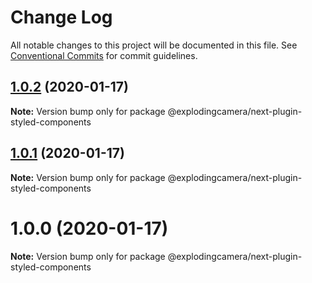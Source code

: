 # Change Log

All notable changes to this project will be documented in this file.
See [Conventional Commits](https://conventionalcommits.org) for commit guidelines.

## [1.0.2](https://github.com/explodingcamera/next-plugin-styled-components/compare/v1.0.1...v1.0.2) (2020-01-17)

**Note:** Version bump only for package @explodingcamera/next-plugin-styled-components





## [1.0.1](https://github.com/explodingcamera/next-plugin-styled-components/compare/v1.0.0...v1.0.1) (2020-01-17)

**Note:** Version bump only for package @explodingcamera/next-plugin-styled-components





# 1.0.0 (2020-01-17)

**Note:** Version bump only for package @explodingcamera/next-plugin-styled-components
